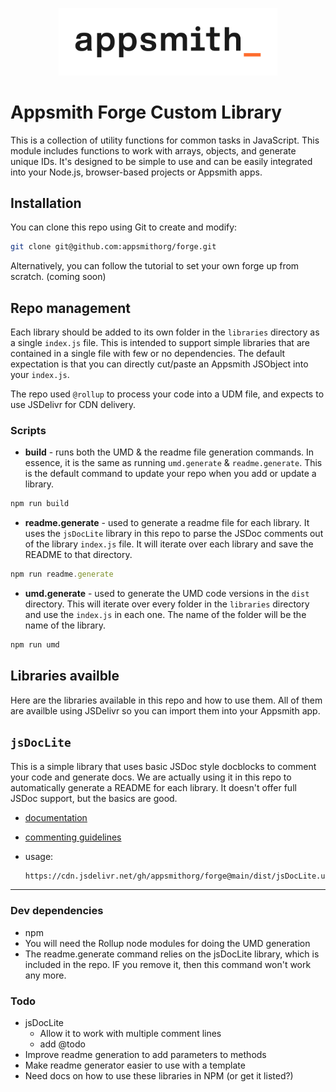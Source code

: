 <p align="center">
<a href="https://www.appsmith.com?utm_source=github&utm_medium=organic&utm_campaign=readme">
  <img src="static/appsmith_logo_white.png" alt="Appsmith Logo" width="350">
</a>
</p>

# Appsmith Forge Custom Library

This is a collection of utility functions for common tasks in JavaScript. This module includes functions to work with arrays, objects, and generate unique IDs. It's designed to be simple to use and can be easily integrated into your Node.js, browser-based projects or Appsmith apps.

## Installation

You can clone this repo using Git to create and modify:

```sh
git clone git@github.com:appsmithorg/forge.git
```
Alternatively, you can follow the tutorial to set your own forge up from scratch. (coming soon)

## Repo management
Each library should be added to its own folder in the `libraries` directory as a single `index.js` file. This is intended to support simple libraries that are contained in a single file with few or no dependencies. The default expectation is that you can directly cut/paste an Appsmith JSObject into your `index.js`.

The repo used `@rollup` to process your code into a UDM file, and expects to use JSDelivr for CDN delivery. 

### Scripts
- **build** - runs both the UMD & the readme file generation commands. In essence, it is the same as running `umd.generate` & `readme.generate`. This is the default command to update your repo when you add or update a library.
```js
npm run build
```
- **readme.generate** - used to generate a readme file for each library. It uses the `jsDocLite` library in this repo to parse the JSDoc comments out of the library `index.js` file. It will iterate over each library and save the README to that directory.
```js
npm run readme.generate
```
- **umd.generate** - used to generate the UMD code versions in the `dist` directory. This will iterate over every folder in the `libraries` directory and use the `index.js` in each one. The name of the folder will be the name of the library.
```js
npm run umd
```

## Libraries availble

Here are the libraries available in this repo and how to use them. All of them are availble using JSDelivr so you can import them into your Appsmith app.

## `jsDocLite`

This is a simple library that uses basic JSDoc style docblocks to comment your code and generate docs. We are actually using it in this repo to automatically generate a README for each library. It doesn't offer full JSDoc support, but the basics are good.
- [documentation](https://github.com/appsmithorg/forge/tree/main/libraries/jsDocLite)
- [commenting guidelines](https://github.com/appsmithorg/forge/tree/main/libraries/jsDocLite/COMMENTING.md)
- usage:

    ```sh
    https://cdn.jsdelivr.net/gh/appsmithorg/forge@main/dist/jsDocLite.umd.js
    ```

-----

### Dev dependencies
- npm
- You will need the Rollup node modules for doing the UMD generation
- The readme.generate command relies on the jsDocLite library, which is included in the repo. IF you remove it, then this command won't work any more.

### Todo
- jsDocLite
  - Allow it to work with multiple comment lines
  - add @todo
- Improve readme generation to add parameters to methods
- Make readme generator easier to use with a template
- Need docs on how to use these libraries in NPM (or get it listed?)